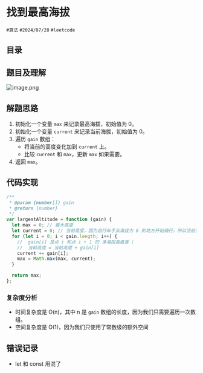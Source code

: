
# 找到最高海拔


`#算法` `#2024/07/28` `#leetcode` 


## 目录
<!-- toc -->
 ## 题目及理解 

![image.png](https://832-1310531898.cos.ap-beijing.myqcloud.com/0b67ca13731e85886bdfa6b3502dd319.png)

## 解题思路

1. 初始化一个变量 `max` 来记录最高海拔，初始值为 0。
2. 初始化一个变量 `current` 来记录当前海拔，初始值为 0。
3. 遍历 `gain` 数组：
   - 将当前的高度变化加到 `current` 上。
   - 比较 `current` 和 `max`，更新 `max` 如果需要。
4. 返回 `max`。

## 代码实现

```javascript
/**
 * @param {number[]} gain
 * @return {number}
 */
var largestAltitude = function (gain) {
  let max = 0; // 最大高度
  let current = 0; // 当前高度，因为自行车手从海拔为 0 的地方开始骑行，所以当前高度为 0
  for (let i = 0; i < gain.length; i++) {
    //  gain[i] 是点 i 和点 i + 1 的 净海拔高度差（
    //  当前高度 = 当前高度 + gain[i]
    current += gain[i];
    max = Math.max(max, current);
  }

  return max;
};

```

### 复杂度分析

- 时间复杂度是 O(n)，其中 n 是 `gain` 数组的长度，因为我们只需要遍历一次数组。
- 空间复杂度是 O(1)，因为我们只使用了常数级的额外空间

## 错误记录

- let 和 const 用混了

